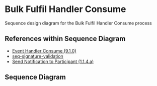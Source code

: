 # Bulk Fulfil Handler Consume

Sequence design diagram for the Bulk Fulfil Handler Consume process

## References within Sequence Diagram

* [Event Handler Consume \(9.1.0\)](../../../central-event-processor/9.1.0-event-handler-placeholder.md)
* [seq-signature-validation](../../../central-event-processor/signature-validation.md)
* [Send Notification to Participant \(1.1.4.a\)](https://github.com/harshita-gupta/mojaloop-documentation/tree/43c018dbcbca7411f4e85477187b079b35ab0ff8/mojaloop-technical-overview/central-bulk-transfers/transfers/1.1.4.a-send-notification-to-participant.md)

## Sequence Diagram

